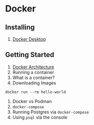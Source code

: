 # Docker

## Installing

1. [Docker Desktop](https://www.docker.com/products/docker-desktop)

## Getting Started

1. [Docker Architecture](https://docs.docker.com/get-started/overview/#docker-architecture)
1. Running a container
1. What is a container?
1. Downloading Images

`docker run --rm hello-world`

1. Docker vs Podman
1. `docker-compose`
1. Running Postgres via `docker-compose`
1. Using `psql` via the console
